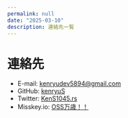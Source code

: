```yaml
---
permalink: null
date: "2025-03-10"
description: 連絡先一覧
---
```


# 連絡先

* E-mail: [kenryudev5894@gmail.com](mailto:kenryudev5894@gmail.com)
* GitHub: [kenryuS](https://github.com/kenryuS)
* Twitter: [KenS1045.rs](https://x.com/KenS1045)
* Misskey.io: [OSS万歳！！](https://misskey.io/@oss_banzai)
